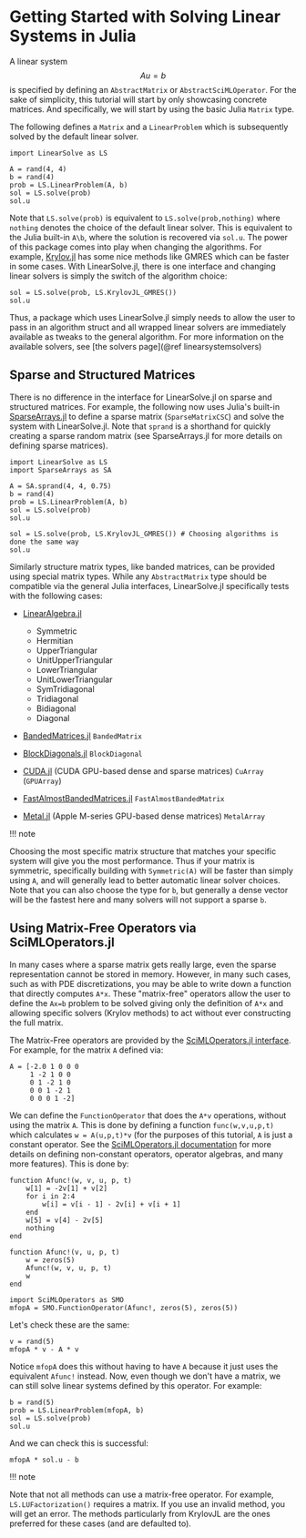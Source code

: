 # Getting Started with Solving Linear Systems in Julia

A linear system $$Au=b$$ is specified by defining an `AbstractMatrix` or `AbstractSciMLOperator`.
For the sake of simplicity, this tutorial will start by only showcasing concrete matrices.
And specifically, we will start by using the basic Julia `Matrix` type.

The following defines a `Matrix` and a `LinearProblem` which is subsequently solved
by the default linear solver.

```@example linsys1
import LinearSolve as LS

A = rand(4, 4)
b = rand(4)
prob = LS.LinearProblem(A, b)
sol = LS.solve(prob)
sol.u
```

Note that `LS.solve(prob)` is equivalent to `LS.solve(prob,nothing)` where `nothing`
denotes the choice of the default linear solver. This is equivalent to the
Julia built-in `A\b`, where the solution is recovered via `sol.u`. The power
of this package comes into play when changing the algorithms. For example,
[Krylov.jl](https://github.com/JuliaSmoothOptimizers/Krylov.jl)
has some nice methods like GMRES which can be faster in some cases. With
LinearSolve.jl, there is one interface and changing linear solvers is simply
the switch of the algorithm choice:

```@example linsys1
sol = LS.solve(prob, LS.KrylovJL_GMRES())
sol.u
```

Thus, a package which uses LinearSolve.jl simply needs to allow the user to
pass in an algorithm struct and all wrapped linear solvers are immediately
available as tweaks to the general algorithm. For more information on the
available solvers, see [the solvers page](@ref linearsystemsolvers)

## Sparse and Structured Matrices

There is no difference in the interface for LinearSolve.jl on sparse
and structured matrices. For example, the following now uses Julia's
built-in [SparseArrays.jl](https://docs.julialang.org/en/v1/stdlib/SparseArrays/)
to define a sparse matrix (`SparseMatrixCSC`) and solve the system with LinearSolve.jl.
Note that `sprand` is a shorthand for quickly creating a sparse random matrix
(see SparseArrays.jl for more details on defining sparse matrices).

```@example linsys1
import LinearSolve as LS
import SparseArrays as SA

A = SA.sprand(4, 4, 0.75)
b = rand(4)
prob = LS.LinearProblem(A, b)
sol = LS.solve(prob)
sol.u

sol = LS.solve(prob, LS.KrylovJL_GMRES()) # Choosing algorithms is done the same way
sol.u
```

Similarly structure matrix types, like banded matrices, can be provided using special matrix
types. While any `AbstractMatrix` type should be compatible via the general Julia interfaces,
LinearSolve.jl specifically tests with the following cases:

  - [LinearAlgebra.jl](https://docs.julialang.org/en/v1/stdlib/LinearAlgebra/)
    
      + Symmetric
      + Hermitian
      + UpperTriangular
      + UnitUpperTriangular
      + LowerTriangular
      + UnitLowerTriangular
      + SymTridiagonal
      + Tridiagonal
      + Bidiagonal
      + Diagonal

  - [BandedMatrices.jl](https://github.com/JuliaLinearAlgebra/BandedMatrices.jl) `BandedMatrix`
  - [BlockDiagonals.jl](https://github.com/JuliaArrays/BlockDiagonals.jl) `BlockDiagonal`
  - [CUDA.jl](https://cuda.juliagpu.org/stable/) (CUDA GPU-based dense and sparse matrices) `CuArray` (`GPUArray`)
  - [FastAlmostBandedMatrices.jl](https://github.com/SciML/FastAlmostBandedMatrices.jl) `FastAlmostBandedMatrix`
  - [Metal.jl](https://metal.juliagpu.org/stable/) (Apple M-series GPU-based dense matrices) `MetalArray`

!!! note
    

Choosing the most specific matrix structure that matches your specific system will give you the most performance.
Thus if your matrix is symmetric, specifically building with `Symmetric(A)` will be faster than simply using `A`,
and will generally lead to better automatic linear solver choices. Note that you can also choose the type for `b`,
but generally a dense vector will be the fastest here and many solvers will not support a sparse `b`.

## Using Matrix-Free Operators via SciMLOperators.jl

In many cases where a sparse matrix gets really large, even the sparse representation
cannot be stored in memory. However, in many such cases, such as with PDE discretizations,
you may be able to write down a function that directly computes `A*x`. These "matrix-free"
operators allow the user to define the `Ax=b` problem to be solved giving only the definition
of `A*x` and allowing specific solvers (Krylov methods) to act without ever constructing
the full matrix.

The Matrix-Free operators are provided by the [SciMLOperators.jl interface](https://docs.sciml.ai/SciMLOperators/stable/).
For example, for the matrix `A` defined via:

```@example linsys1
A = [-2.0 1 0 0 0
     1 -2 1 0 0
     0 1 -2 1 0
     0 0 1 -2 1
     0 0 0 1 -2]
```

We can define the `FunctionOperator` that does the `A*v` operations, without using the matrix `A`. This is done by defining
a function `func(w,v,u,p,t)` which calculates `w = A(u,p,t)*v` (for the purposes of this tutorial, `A` is just a constant
operator. See the [SciMLOperators.jl documentation](https://docs.sciml.ai/SciMLOperators/stable/) for more details on defining
non-constant operators, operator algebras, and many more features). This is done by:

```@example linsys1
function Afunc!(w, v, u, p, t)
    w[1] = -2v[1] + v[2]
    for i in 2:4
        w[i] = v[i - 1] - 2v[i] + v[i + 1]
    end
    w[5] = v[4] - 2v[5]
    nothing
end

function Afunc!(v, u, p, t)
    w = zeros(5)
    Afunc!(w, v, u, p, t)
    w
end

import SciMLOperators as SMO
mfopA = SMO.FunctionOperator(Afunc!, zeros(5), zeros(5))
```

Let's check these are the same:

```@example linsys1
v = rand(5)
mfopA * v - A * v
```

Notice `mfopA` does this without having to have `A` because it just uses the equivalent `Afunc!` instead. Now, even though
we don't have a matrix, we can still solve linear systems defined by this operator. For example:

```@example linsys1
b = rand(5)
prob = LS.LinearProblem(mfopA, b)
sol = LS.solve(prob)
sol.u
```

And we can check this is successful:

```@example linsys1
mfopA * sol.u - b
```

!!! note
    

Note that not all methods can use a matrix-free operator. For example, `LS.LUFactorization()` requires a matrix. If you use an
invalid method, you will get an error. The methods particularly from KrylovJL are the ones preferred for these cases
(and are defaulted to).

